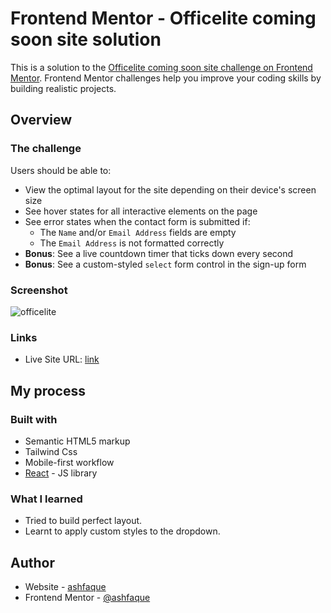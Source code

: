 # Frontend Mentor - Officelite coming soon site solution

This is a solution to the [Officelite coming soon site challenge on Frontend Mentor](https://www.frontendmentor.io/challenges/officelite-coming-soon-site-M4DIPNz8g). Frontend Mentor challenges help you improve your coding skills by building realistic projects. 

## Overview

### The challenge

Users should be able to:

- View the optimal layout for the site depending on their device's screen size
- See hover states for all interactive elements on the page
- See error states when the contact form is submitted if:
  - The `Name` and/or `Email Address` fields are empty
  - The `Email Address` is not formatted correctly
- **Bonus**: See a live countdown timer that ticks down every second
- **Bonus**: See a custom-styled `select` form control in the sign-up form

### Screenshot
![officelite](https://user-images.githubusercontent.com/77242783/213504147-4531f1a9-3618-419d-8c98-76e77f08cf56.png)

### Links


- Live Site URL: [link](https://officelite-coming-soon-seven.vercel.app/)

## My process

### Built with

- Semantic HTML5 markup
- Tailwind Css
- Mobile-first workflow
- [React](https://reactjs.org/) - JS library

### What I learned
- Tried to build perfect layout.
- Learnt to apply custom styles to the dropdown.

## Author

- Website - [ashfaque](https://ashfaque-portfolio.vercel.app/)
- Frontend Mentor - [@ashfaque](https://www.frontendmentor.io/profile/mdashfaque-mamdu-au17)
